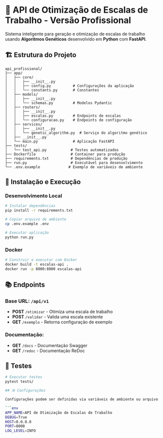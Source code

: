 # 🏢 API de Otimização de Escalas de Trabalho - Versão Profissional

Sistema inteligente para geração e otimização de escalas de trabalho usando **Algoritmos Genéticos** desenvolvido em **Python** com **FastAPI**.

## 🏗️ Estrutura do Projeto

```
api_profissional/
├── app/
│   ├── core/
│   │   ├── __init__.py
│   │   ├── config.py          # Configurações da aplicação
│   │   └── constants.py       # Constantes
│   ├── models/
│   │   ├── __init__.py
│   │   └── schemas.py         # Modelos Pydantic
│   ├── routers/
│   │   ├── __init__.py
│   │   ├── escalas.py         # Endpoints de escalas
│   │   └── configuracao.py    # Endpoints de configuração
│   ├── services/
│   │   ├── __init__.py
│   │   └── genetic_algorithm.py  # Serviço do algoritmo genético
│   ├── __init__.py
│   └── main.py                # Aplicação FastAPI
├── tests/
│   └── test_api.py           # Testes automatizados
├── Dockerfile                # Container para produção
├── requirements.txt          # Dependências de produção
├── run.py                    # Executável para desenvolvimento
└── .env.example             # Exemplo de variáveis de ambiente
```

## 🚀 Instalação e Execução

### Desenvolvimento Local

```bash
# Instalar dependências
pip install -r requirements.txt

# Copiar arquivo de ambiente
cp .env.example .env

# Executar aplicação
python run.py
```

### Docker

```bash
# Construir e executar com Docker
docker build -t escalas-api .
docker run -p 8000:8000 escalas-api
```

## 📚 Endpoints

### Base URL: `/api/v1`

- **POST** `/otimizar` - Otimiza uma escala de trabalho
- **POST** `/validar` - Valida uma escala existente
- **GET** `/exemplo` - Retorna configuração de exemplo

### Documentação:

- **GET** `/docs` - Documentação Swagger
- **GET** `/redoc` - Documentação ReDoc

## 🧪 Testes

```bash
# Executar testes
pytest tests/

## ⚙️ Configurações

Configurações podem ser definidas via variáveis de ambiente ou arquivo `.env`:

```env
APP_NAME=API de Otimização de Escalas de Trabalho
DEBUG=True
HOST=0.0.0.0
PORT=8000
LOG_LEVEL=INFO
```
